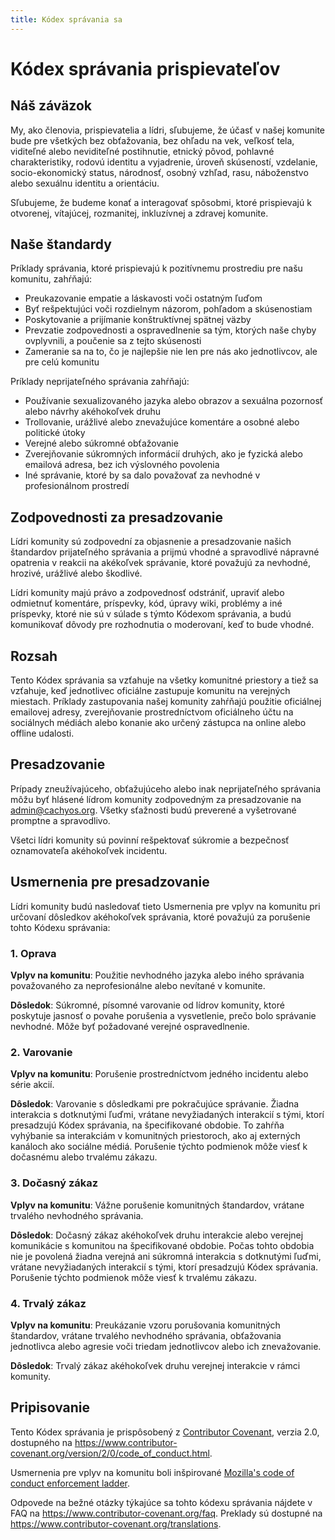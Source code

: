 ```yaml
---
title: Kódex správania sa
---
```


# Kódex správania prispievateľov

## Náš záväzok

My, ako členovia, prispievatelia a lídri, sľubujeme, že účasť v našej komunite bude pre všetkých bez obťažovania, bez ohľadu na vek, veľkosť tela, viditeľné alebo neviditeľné postihnutie, etnický pôvod, pohlavné charakteristiky, rodovú identitu a vyjadrenie, úroveň skúseností, vzdelanie, socio-ekonomický status, národnosť, osobný vzhľad, rasu, náboženstvo alebo sexuálnu identitu a orientáciu.

Sľubujeme, že budeme konať a interagovať spôsobmi, ktoré prispievajú k otvorenej, vítajúcej, rozmanitej, inkluzívnej a zdravej komunite.

## Naše štandardy

Príklady správania, ktoré prispievajú k pozitívnemu prostrediu pre našu komunitu, zahŕňajú:

- Preukazovanie empatie a láskavosti voči ostatným ľuďom
- Byť rešpektujúci voči rozdielnym názorom, pohľadom a skúsenostiam
- Poskytovanie a prijímanie konštruktívnej spätnej väzby
- Prevzatie zodpovednosti a ospravedlnenie sa tým, ktorých naše chyby ovplyvnili, a poučenie sa z tejto skúsenosti
- Zameranie sa na to, čo je najlepšie nie len pre nás ako jednotlivcov, ale pre celú komunitu

Príklady neprijateľného správania zahŕňajú:

- Používanie sexualizovaného jazyka alebo obrazov a sexuálna pozornosť alebo návrhy akéhokoľvek druhu
- Trollovanie, urážlivé alebo znevažujúce komentáre a osobné alebo politické útoky
- Verejné alebo súkromné obťažovanie
- Zverejňovanie súkromných informácií druhých, ako je fyzická alebo emailová adresa, bez ich výslovného povolenia
- Iné správanie, ktoré by sa dalo považovať za nevhodné v profesionálnom prostredí

## Zodpovednosti za presadzovanie

Lídri komunity sú zodpovední za objasnenie a presadzovanie našich štandardov prijateľného správania a prijmú vhodné a spravodlivé nápravné opatrenia v reakcii na akékoľvek správanie, ktoré považujú za nevhodné, hrozivé, urážlivé alebo škodlivé.

Lídri komunity majú právo a zodpovednosť odstrániť, upraviť alebo odmietnuť komentáre, príspevky, kód, úpravy wiki, problémy a iné príspevky, ktoré nie sú v súlade s týmto Kódexom správania, a budú komunikovať dôvody pre rozhodnutia o moderovaní, keď to bude vhodné.

## Rozsah

Tento Kódex správania sa vzťahuje na všetky komunitné priestory a tiež sa vzťahuje, keď jednotlivec oficiálne zastupuje komunitu na verejných miestach. Príklady zastupovania našej komunity zahŕňajú použitie oficiálnej emailovej adresy, zverejňovanie prostredníctvom oficiálneho účtu na sociálnych médiách alebo konanie ako určený zástupca na online alebo offline udalosti.

## Presadzovanie

Prípady zneužívajúceho, obťažujúceho alebo inak neprijateľného správania môžu byť hlásené lídrom komunity zodpovedným za presadzovanie na admin@cachyos.org. Všetky sťažnosti budú preverené a vyšetrované promptne a spravodlivo.

Všetci lídri komunity sú povinní rešpektovať súkromie a bezpečnosť oznamovateľa akéhokoľvek incidentu.

## Usmernenia pre presadzovanie

Lídri komunity budú nasledovať tieto Usmernenia pre vplyv na komunitu pri určovaní dôsledkov akéhokoľvek správania, ktoré považujú za porušenie tohto Kódexu správania:

### 1. Oprava

**Vplyv na komunitu**: Použitie nevhodného jazyka alebo iného správania považovaného za neprofesionálne alebo nevítané v komunite.

**Dôsledok**: Súkromné, písomné varovanie od lídrov komunity, ktoré poskytuje jasnosť o povahe porušenia a vysvetlenie, prečo bolo správanie nevhodné. Môže byť požadované verejné ospravedlnenie.

### 2. Varovanie

**Vplyv na komunitu**: Porušenie prostredníctvom jedného incidentu alebo série akcií.

**Dôsledok**: Varovanie s dôsledkami pre pokračujúce správanie. Žiadna interakcia s dotknutými ľuďmi, vrátane nevyžiadaných interakcií s tými, ktorí presadzujú Kódex správania, na špecifikované obdobie. To zahŕňa vyhýbanie sa interakciám v komunitných priestoroch, ako aj externých kanáloch ako sociálne médiá. Porušenie týchto podmienok môže viesť k dočasnému alebo trvalému zákazu.

### 3. Dočasný zákaz

**Vplyv na komunitu**: Vážne porušenie komunitných štandardov, vrátane trvalého nevhodného správania.

**Dôsledok**: Dočasný zákaz akéhokoľvek druhu interakcie alebo verejnej komunikácie s komunitou na špecifikované obdobie. Počas tohto obdobia nie je povolená žiadna verejná ani súkromná interakcia s dotknutými ľuďmi, vrátane nevyžiadaných interakcií s tými, ktorí presadzujú Kódex správania. Porušenie týchto podmienok môže viesť k trvalému zákazu.

### 4. Trvalý zákaz

**Vplyv na komunitu**: Preukázanie vzoru porušovania komunitných štandardov, vrátane trvalého nevhodného správania, obťažovania jednotlivca alebo agresie voči triedam jednotlivcov alebo ich znevažovanie.

**Dôsledok**: Trvalý zákaz akéhokoľvek druhu verejnej interakcie v rámci komunity.

## Pripisovanie

Tento Kódex správania je prispôsobený z [Contributor Covenant][homepage], verzia 2.0, dostupného na https://www.contributor-covenant.org/version/2/0/code_of_conduct.html.

Usmernenia pre vplyv na komunitu boli inšpirované [Mozilla's code of conduct enforcement ladder](https://github.com/mozilla/diversity).

[homepage]: https://www.contributor-covenant.org

Odpovede na bežné otázky týkajúce sa tohto kódexu správania nájdete v FAQ na https://www.contributor-covenant.org/faq. Preklady sú dostupné na https://www.contributor-covenant.org/translations.
